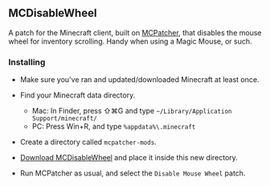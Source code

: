 ## MCDisableWheel

A patch for the Minecraft client, built on [MCPatcher], that disables the
mouse wheel for inventory scrolling. Handy when using a Magic Mouse, or such.

 [MCPatcher]: http://www.minecraftforum.net/topic/232701-12w27a-125update-710-mcpatcher-hd-fix-240/

### Installing

- Make sure you've ran and updated/downloaded Minecraft at least once.

- Find your Minecraft data directory.

  * Mac: In Finder, press ⇧⌘G and type
    `~/Library/Application Support/minecraft/`
  * PC: Press Win+R, and type
    `%appdata%\.minecraft`

- Create a directory called `mcpatcher-mods`.

- [Download MCDisableWheel] and place it inside this new directory.

- Run MCPatcher as usual, and select the `Disable Mouse Wheel` patch.

 [Download MCDisableWheel]: https://github.com/downloads/stephank/mcdisablewheel/MCDisableWheel-0.1.jar
